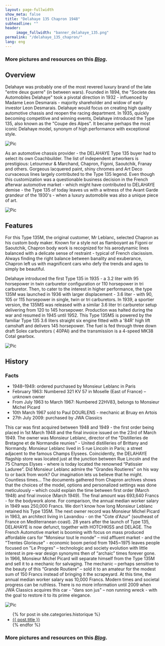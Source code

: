 ```yaml
---
layout: page-fullwidth
show_meta: false
title: "Delahaye 135 Chapron 1948"
subheadline: ""
header:
     image_fullwidth: "banner_delahaye_135.png"
permalink: "/delahaye_135_chapron/"
lang: eng
---
```


### More pictures and resources on this [*Blog*](https://delahaye135m801025.blogspot.com/).

## Overview

Delahaye was probably one of the most revered luxury brand of the late "entre deux guerre" (in between wars). Founded in 1894, the "Societe des Automobiles Delahaye" took a pivotal direction in 1932 - influenced by Madame Leon Desmarais - majority shareholder and widow of early investor Leon Desmarais. Delahaye would focus on creating high quality automotive chassis and reopen the racing department. In 1935, quickly becoming competitive and winning events, Delahaye introduced the Type 135, also known as the "Coupe des Alpes". It became perhaps the most iconic Delahaye model, synonym of high performance with exceptional style.

![Pic](/images/page_delahaye135/delahaye135_1.jpg)

As an automotive chassis provider - the DELAHAYE Type 135 buyer had to select its own Coachbuilder. The list of independent artworkers is prestigious: Letourneur & Marchand, Chapron, Figoni, Saoutchik, Franay and others. Gorgeous lacquered paint, shiny chromes and Art Deco curvaceous lines largely contributed to the Type 135 legend. Even though this customization was a questionable business decision in the French afterwar automotive market - which might have contributed to DELAHAYE demise - the Type 135 of today leaves us with a witness of the Avant Garde grandeur of the 1930's - when a luxury automobile was also a unique piece of art.

![Pic](/images/page_delahaye135/delahaye135_2.jpg)

## Features
For this Type 135M, the original customer, Mr Leblanc, selected Chapron as his custom body maker. Known for a style not as flamboyant as Figoni or Saoutchik, Chapron body work is recognized for his aerodynamic lines balanced with a delicate sense of restraint - typical of French clacissism. Always finding the right balance between banality and exuberance, Chapron left us with magnificent cars who defy the trends and ages to simply be beautiful.

Delahaye introduced the first Type 135 in 1935 - a 3.2 liter with 95 horsepower in twin carburetor configuration or 110 horsepower in tri carburetor. Then, to cater to the interest in higher performance, the type 135M was launched in 1936 with larger displacement - 3.6 liter - with 90, 105 or 115 horsepower in single, twin or tri carburetors.
In 1939, a sportier version, the 135MS was released with a similar 3.6 liter tri carburetor setup delivering from 120 to 145 horsepower. Production was halted during the war and resumed in 1945 until 1952.  This Type 135MS is powered by the familiar Type 135 3.6 liters straight six engine fitted with a '84R'  high lift camshaft and delivers 145 horsepower. The fuel is fed through three down draft Solex carburetors ( 40PAI) and the transmission is a 4-speed MK38 Cotal gearbox.

![Pic](/images/page_delahaye135/delahaye135_4.jpg)

## History
### Facts
- 1948–1949: ordered purchased by Monsieur Leblanc in Paris
- February 1963: Numbered 321 KV 57 in Moselle (East of France) – unknown owner
- From July 1963 to March 1967: Numbered 22HV83, belongs to Monsieur Michel Picard
- 10th March 1967 sold to Paul DOURLENS - mechanic at Bruay en Artois
- 27th July 2009: purchased by JWA Classics

This car was first acquired between 1948 and 1949 - the first order being placed in 1st March 1948 and the final invoice issued on the 23rd of March 1949. The owner was Monsieur Leblanc, director of the "Distilleries de Bretagne et de Normandie reunies" - United distilleries of Brittany and Normandy.
Monsieur Leblanc lived in 5 rue Lincoln in Paris; a street adjacent to the famous Champs Elysees. Coincidently, the DELAHAYE flagship store was located just at the junction between Rue Lincoln and the 75 Champs Elyses - where is today located the renowned “Patissier Laduree”. Did Monsieur Leblanc admire the "Grandes Routieres" on his way to or back from work? Our imagination lets us believe that he might. Countless times…
The documents gathered from Chapron archives shows that the choices of the model, options and personalized settings was done meticulously – which could explain the time between first order (March 1948) and final invoice (March 1949). The final amount was 693,640 Francs - for the bodywork alone. For comparison, the annual median worker salary in 1949 was 250,000 Francs.
We don't know how long Monsieur Leblanc retained his Type 135M. The next owner record was Monsieur Michel Picard in 1963, an architect living in Lavandou - on the "Cote d'Azur" (southeast of France on Mediterranean coast). 28 years after the launch of Type 135, DELAHAYE is now defunct, together with HOTCHKISS and DELAGE. The French Automotive market is booming with focus on mass produced affordable cars for "Monsieur tout le monde" – mid affluent market - and the "Trentes Glorieuse" - economic boom period from 1945~1975 leaves people focused on "Le Progres" – technologic and society evolution with little interest in pre-war design synonyms then of “archaic” times forever gone.
In 1966, Monsieur Michel Picard will separate himself from the Type 135M and sell it to a mechanic for salvaging. The mechanic – perhaps sensitive to the beauty of this “Grande Routiere” – sold it to an amateur for the modest sum of 150 Francs instead of bringing it the scrapeyard. At this time, the annual median worker salary was 10,000 Francs. Modern times and societal progress can be ruthless.
There is no more information until 2009 when JWA Classics acquires this car - "dans son jus" – non running wreck - with the goal to restore it to its prime elegance.

![Pic](/images/page_delahaye135/delahaye135_3.jpg)

<ul>
    {% for post in site.categories.historique %}
    <li><a href="{{ site.url }}{{ site.baseurl }}{{ post.url }}">{{ post.title }}</a></li>
    {% endfor %}
</ul>

### More pictures and resources on this [*Blog*](https://delahaye135m801025.blogspot.com/).

